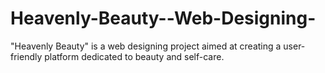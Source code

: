 # Heavenly-Beauty--Web-Designing-
"Heavenly Beauty" is a web designing project aimed at creating a user-friendly platform dedicated to beauty and self-care. 
